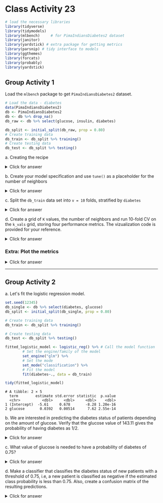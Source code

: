 # Class Activity 23


```r
# load the necessary libraries
library(tidyverse) 
library(tidymodels)
library(mlbench)     # for PimaIndiansDiabetes2 dataset
library(janitor)
library(yardstick) # extra package for getting metrics
library(parsnip) # tidy interface to models
library(ggthemes)
library(forcats)
library(probably)
library(yardstick)
```


## Group Activity 1

Load the `mlbench` package to get `PimaIndiansDiabetes2` dataset.


```r
# Load the data - diabetes
data(PimaIndiansDiabetes2)
db <- PimaIndiansDiabetes2
db <- db %>% drop_na() 
db_raw <- db %>% select(glucose, insulin, diabetes)

db_split <- initial_split(db_raw, prop = 0.80)
# Create training data
db_train <- db_split %>% training()
# Create testing data
db_test <- db_split %>% testing()
```

a. Creating the recipe

<details>
<summary class="answer">Click for answer</summary>
*Answer:* 


```r
db_recipe <- recipe(diabetes ~  glucose + insulin, data = db_train) %>%
  step_scale(all_predictors()) %>%
  step_center(all_predictors()) %>% 
  prep()
```

</details>

b. Create your model specification and use `tune()` as a placeholder for the number of neighbors

<details>
<summary class="answer">Click for answer</summary>
*Answer:* 



```r
knn_spec <- nearest_neighbor(weight_func = "rectangular", 
                             engine = "kknn",
                             mode = "classification",
                             neighbors = tune())
```

</details>

c. Split the `db_train` data set into `v = 10` folds, stratified by `diabetes`

<details>
<summary class="answer">Click for answer</summary>
*Answer:* 



```r
db_vfold <- vfold_cv(db_train, v = 10, strata = diabetes)
```

</details>

d. Create a grid of `K` values, the number of neighbors and run 10-fold CV on the `k_vals` grid, storing four performance metrics. The vizualization code is provided for your reference.

<details>
<summary class="answer">Click for answer</summary>
*Answer:* 



```r
k_vals <- tibble(neighbors = seq(from = 1, to = 40, by = 1))
```



```r
knn_fit <- workflow() %>%
  add_recipe(db_recipe) %>%
  add_model(knn_spec) %>%
  tune_grid(
    resamples = db_vfold, 
    grid = k_vals,
    metrics = metric_set(yardstick::ppv, yardstick::accuracy, sens, spec),
    control = control_resamples(save_pred = TRUE))
```



```r
cv_metrics <- collect_metrics(knn_fit) 
cv_metrics %>% group_by(.metric) %>% slice_max(mean) 
```

```
# A tibble: 12 × 7
# Groups:   .metric [4]
   neighbors .metric  .estimator  mean     n std_err .config
       <dbl> <chr>    <chr>      <dbl> <int>   <dbl> <chr>  
 1        37 accuracy binary     0.760    10  0.0196 Prepro…
 2        38 accuracy binary     0.760    10  0.0196 Prepro…
 3        31 ppv      binary     0.790    10  0.0191 Prepro…
 4        32 ppv      binary     0.790    10  0.0191 Prepro…
 5        35 sens     binary     0.886    10  0.0145 Prepro…
 6        36 sens     binary     0.886    10  0.0145 Prepro…
 7        37 sens     binary     0.886    10  0.0145 Prepro…
 8        38 sens     binary     0.886    10  0.0145 Prepro…
 9        39 sens     binary     0.886    10  0.0145 Prepro…
10        40 sens     binary     0.886    10  0.0145 Prepro…
11        31 spec     binary     0.52     10  0.0532 Prepro…
12        32 spec     binary     0.52     10  0.0532 Prepro…
```

</details>

### Extra: Plot the metrics

<details>
<summary class="answer">Click for answer</summary>
*Answer:* 



```r
final.results <- cv_metrics %>%  mutate(.metric = as.factor(.metric)) %>%
  select(neighbors, .metric, mean)

final.results %>%
  ggplot(aes(x = neighbors, y = mean, color = forcats::fct_reorder2(.metric, neighbors, mean))) +
  geom_line(size = 1) +
  geom_point(size = 2) +
  theme_minimal() +
  scale_color_wsj() + 
  scale_x_continuous(breaks = k_vals[[1]]) +
  theme(panel.grid.minor.x = element_blank())+
  labs(color='Metric', y = "Estimate", x = "K")
```

<img src="class_activity_23_files/figure-epub3/unnamed-chunk-9-1.png" width="100%" />

</details>

---------------------------------------------------------

## Group Activity 2

a. Let's fit the logistic regression model.


```r
set.seed(12345)
db_single <- db %>% select(diabetes, glucose)
db_split <- initial_split(db_single, prop = 0.80)

# Create training data
db_train <- db_split %>% training()

# Create testing data
db_test <- db_split %>% testing()

fitted_logistic_model <- logistic_reg() %>% # Call the model function
        # Set the engine/family of the model
        set_engine("glm") %>%
        # Set the mode
        set_mode("classification") %>%
        # Fit the model
        fit(diabetes~., data = db_train)

tidy(fitted_logistic_model)
```

```
# A tibble: 2 × 5
  term        estimate std.error statistic  p.value
  <chr>          <dbl>     <dbl>     <dbl>    <dbl>
1 (Intercept)  -5.61     0.678       -8.28 1.20e-16
2 glucose       0.0392   0.00514      7.62 2.55e-14
```

</details>

b. We are interested in predicting the diabetes status of patients depending on the amount of glucose. Verify that the glucose value of 143.11 gives the probability of having diabetes as 1/2.

<details>
<summary class="answer">Click for answer</summary>
*Answer:* 



$$log\left(\frac{p}{1-p}\right)  = \beta_0 + \beta_1x$$



```r
(p <- round(exp(-5.61 + 0.0392* 143.11) / (1 + exp(-5.61 + 0.0392* 143.11)),2))
```

```
[1] 0.5
```

</details>

c. What value of glucose is needed to have a probability of diabetes of 0.75?

<details>
<summary class="answer">Click for answer</summary>
*Answer:* 


```r
p <- 0.75
(x <- (log(p/(1-p)) - (-5.61))/0.0392)	
```

```
[1] 171.1381
```

</details>

d. Make a classifier that classifies the diabetes status of new patients with a threshold of 0.75, i.e, a new patient is classified as negative if the estimated class probability is less than 0.75. Also, create a confusion matrix of the resulting predictions.

<details>
<summary class="answer">Click for answer</summary>
*Answer:* 




```r
# Prediction Probabilities
library(probably)
pred_prob <- predict(fitted_logistic_model,  new_data = db_test,   type = "prob")

db_results <- db_test %>% bind_cols(pred_prob) %>%
  mutate(.pred_class = make_two_class_pred(.pred_neg, levels(diabetes), threshold = .75)) %>%
  select(diabetes, glucose, contains(".pred"))


db_results %>%  
  conf_mat(diabetes,.pred_class) %>% 
  autoplot(type = "heatmap")
```

<img src="class_activity_23_files/figure-epub3/unnamed-chunk-13-1.png" width="100%" />


</details>
